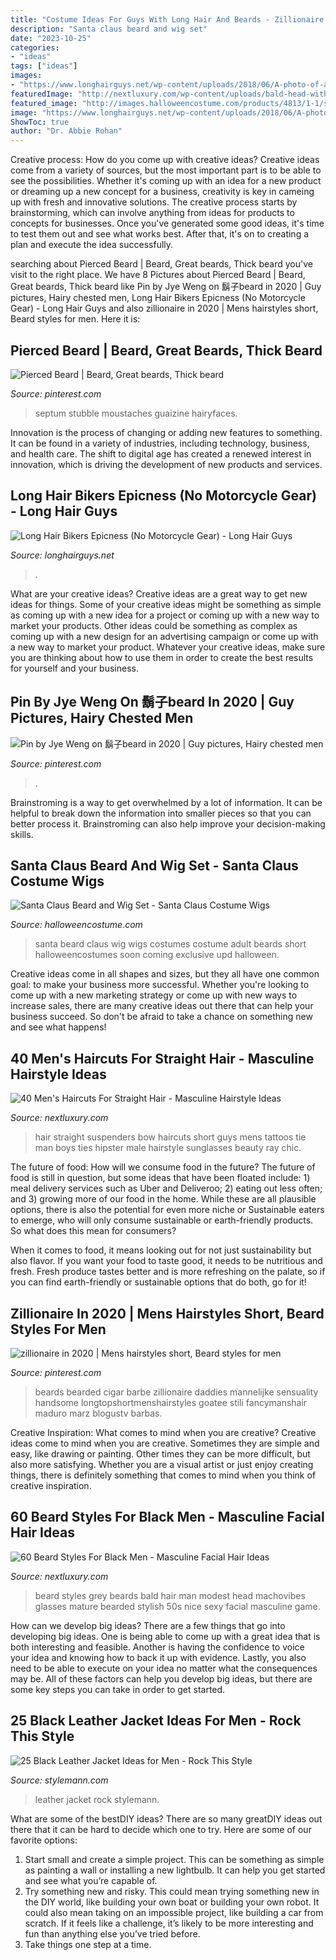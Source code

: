 ```yaml
---
title: "Costume Ideas For Guys With Long Hair And Beards - Zillionaire In 2020"
description: "Santa claus beard and wig set"
date: "2023-10-25"
categories:
- "ideas"
tags: ["ideas"]
images:
- "https://www.longhairguys.net/wp-content/uploads/2018/06/A-photo-of-a-male-biker-with-long-hair-who-is-touring-on-his-Harley-Davidson-motorcycle-with-no-protective-gear.jpg"
featuredImage: "http://nextluxury.com/wp-content/uploads/bald-head-with-full-grey-beard-styles-for-black-men.jpg"
featured_image: "http://images.halloweencostume.com/products/4813/1-1/santa-beard-and-wig-set.jpg"
image: "https://www.longhairguys.net/wp-content/uploads/2018/06/A-photo-of-a-male-biker-with-long-hair-who-is-touring-on-his-Harley-Davidson-motorcycle-with-no-protective-gear.jpg"
ShowToc: true
author: "Dr. Abbie Rohan"
---
```



Creative process: How do you come up with creative ideas?
Creative ideas come from a variety of sources, but the most important part is to be able to see the possibilities. Whether it's coming up with an idea for a new product or dreaming up a new concept for a business, creativity is key in cameing up with fresh and innovative solutions. The creative process starts by brainstorming, which can involve anything from ideas for products to concepts for businesses. Once you've generated some good ideas, it's time to test them out and see what works best. After that, it's on to creating a plan and execute the idea successfully.

	

		
searching about Pierced Beard | Beard, Great beards, Thick beard you've visit to the right place. We have 8 Pictures about Pierced Beard | Beard, Great beards, Thick beard like Pin by Jye Weng on 鬍子beard in 2020 | Guy pictures, Hairy chested men, Long Hair Bikers Epicness (No Motorcycle Gear) - Long Hair Guys and also zillionaire in 2020 | Mens hairstyles short, Beard styles for men. Here it is:
		
    
## Pierced Beard | Beard, Great Beards, Thick Beard

<img loading=lazy src="https://i.pinimg.com/736x/99/35/87/993587d92397d0b154b20b99f21a1b37.jpg" onerror="this.onerror=null;this.src='https://tse2.mm.bing.net/th?id=OIP.rqtMqRvffMmBHVc7rDrmwwHaLG&amp;pid=15.1';" alt="Pierced Beard | Beard, Great beards, Thick beard">

_Source: pinterest.com_

>septum stubble moustaches guaizine hairyfaces. 

	

Innovation is the process of changing or adding new features to something. It can be found in a variety of industries, including technology, business, and health care. The shift to digital age has created a renewed interest in innovation, which is driving the development of new products and services.

    
## Long Hair Bikers Epicness (No Motorcycle Gear) - Long Hair Guys

<img loading=lazy src="https://www.longhairguys.net/wp-content/uploads/2018/06/A-photo-of-a-male-biker-with-long-hair-who-is-touring-on-his-Harley-Davidson-motorcycle-with-no-protective-gear.jpg" onerror="this.onerror=null;this.src='https://tse2.mm.bing.net/th?id=OIP.6OoTNyIowio41vcKHl9BAQAAAA&amp;pid=15.1';" alt="Long Hair Bikers Epicness (No Motorcycle Gear) - Long Hair Guys">

_Source: longhairguys.net_

>. 

	

What are your creative ideas?
Creative ideas are a great way to get new ideas for things. Some of your creative ideas might be something as simple as coming up with a new idea for a project or coming up with a new way to market your products. Other ideas could be something as complex as coming up with a new design for an advertising campaign or come up with a new way to market your product. Whatever your creative ideas, make sure you are thinking about how to use them in order to create the best results for yourself and your business.

    
## Pin By Jye Weng On 鬍子beard In 2020 | Guy Pictures, Hairy Chested Men

<img loading=lazy src="https://i.pinimg.com/736x/3d/fd/50/3dfd50ef7a709f98b2172871fa39f1ff.jpg" onerror="this.onerror=null;this.src='https://tse4.mm.bing.net/th?id=OIP.qdEfWjcGuUQO5gqzniJwMQHaK7&amp;pid=15.1';" alt="Pin by Jye Weng on 鬍子beard in 2020 | Guy pictures, Hairy chested men">

_Source: pinterest.com_

>. 

	

Brainstroming is a way to get overwhelmed by a lot of information. It can be helpful to break down the information into smaller pieces so that you can better process it. Brainstroming can also help improve your decision-making skills.

    
## Santa Claus Beard And Wig Set - Santa Claus Costume Wigs

<img loading=lazy src="http://images.halloweencostume.com/products/4813/1-1/santa-beard-and-wig-set.jpg" onerror="this.onerror=null;this.src='https://tse4.mm.bing.net/th?id=OIP.JSPcpgR7X5qgXQ8t4FVJsQHaKl&amp;pid=15.1';" alt="Santa Claus Beard and Wig Set - Santa Claus Costume Wigs">

_Source: halloweencostume.com_

>santa beard claus wig wigs costumes costume adult beards short halloweencostumes soon coming exclusive upd halloween. 

	

Creative ideas come in all shapes and sizes, but they all have one common goal: to make your business more successful. Whether you're looking to come up with a new marketing strategy or come up with new ways to increase sales, there are many creative ideas out there that can help your business succeed. So don't be afraid to take a chance on something new and see what happens!

    
## 40 Men&#039;s Haircuts For Straight Hair - Masculine Hairstyle Ideas

<img loading=lazy src="http://nextluxury.com/wp-content/uploads/male-straight-hair-styles-short.jpg" onerror="this.onerror=null;this.src='https://tse4.mm.bing.net/th?id=OIP.UfKqey6HOt5y4A3kTkHCawAAAA&amp;pid=15.1';" alt="40 Men&#039;s Haircuts For Straight Hair - Masculine Hairstyle Ideas">

_Source: nextluxury.com_

>hair straight suspenders bow haircuts short guys mens tattoos tie man boys ties hipster male hairstyle sunglasses beauty ray chic. 

	

The future of food: How will we consume food in the future?
The future of food is still in question, but some ideas that have been floated include: 1) meal delivery services such as Uber and Deliveroo; 2) eating out less often; and 3) growing more of our food in the home. 
While these are all plausible options, there is also the potential for even more niche or Sustainable eaters to emerge, who will only consume sustainable or earth-friendly products. So what does this mean for consumers? 

When it comes to food, it means looking out for not just sustainability but also flavor. If you want your food to taste good, it needs to be nutritious and fresh. Fresh produce tastes better and is more refreshing on the palate, so if you can find earth-friendly or sustainable options that do both, go for it!

    
## Zillionaire In 2020 | Mens Hairstyles Short, Beard Styles For Men

<img loading=lazy src="https://i.pinimg.com/736x/31/b3/03/31b3039f4fe11ccb35637c574c57ebcb.jpg" onerror="this.onerror=null;this.src='https://tse4.mm.bing.net/th?id=OIP.xui8C67FYPN913lEPLTe5gHaNK&amp;pid=15.1';" alt="zillionaire in 2020 | Mens hairstyles short, Beard styles for men">

_Source: pinterest.com_

>beards bearded cigar barbe zillionaire daddies mannelijke sensuality handsome longtopshortmenshairstyles goatee stili fancymanshair maduro marz blogustv barbas. 

	

Creative Inspiration: What comes to mind when you are creative?
Creative ideas come to mind when you are creative. Sometimes they are simple and easy, like drawing or painting. Other times they can be more difficult, but also more satisfying. Whether you are a visual artist or just enjoy creating things, there is definitely something that comes to mind when you think of creative inspiration.

    
## 60 Beard Styles For Black Men - Masculine Facial Hair Ideas

<img loading=lazy src="http://nextluxury.com/wp-content/uploads/bald-head-with-full-grey-beard-styles-for-black-men.jpg" onerror="this.onerror=null;this.src='https://tse4.mm.bing.net/th?id=OIP.3LBDOdQV4vH6o7ecBUfKbgHaHa&amp;pid=15.1';" alt="60 Beard Styles For Black Men - Masculine Facial Hair Ideas">

_Source: nextluxury.com_

>beard styles grey beards bald hair man modest head machovibes glasses mature bearded stylish 50s nice sexy facial masculine game. 

	

How can we develop big ideas?
There are a few things that go into developing big ideas. One is being able to come up with a great idea that is both interesting and feasible. Another is having the confidence to voice your idea and knowing how to back it up with evidence. Lastly, you also need to be able to execute on your idea no matter what the consequences may be. All of these factors can help you develop big ideas, but there are some key steps you can take in order to get started.

    
## 25 Black Leather Jacket Ideas For Men - Rock This Style

<img loading=lazy src="https://stylemann.com/wp-content/uploads/2016/12/6-Black-Pin-Down.jpg" onerror="this.onerror=null;this.src='https://tse3.mm.bing.net/th?id=OIP.Eo1Ir-GAZkEVNFsfzFLfWwHaJP&amp;pid=15.1';" alt="25 Black Leather Jacket Ideas for Men - Rock This Style">

_Source: stylemann.com_

>leather jacket rock stylemann. 

	

What are some of the bestDIY ideas?
There are so many greatDIY ideas out there that it can be hard to decide which one to try. Here are some of our favorite options: 
1) Start small and create a simple project. This can be something as simple as painting a wall or installing a new lightbulb. It can help you get started and see what you’re capable of. 
2) Try something new and risky. This could mean trying something new in the DIY world, like building your own boat or building your own robot. It could also mean taking on an impossible project, like building a car from scratch. If it feels like a challenge, it’s likely to be more interesting and fun than anything else you’ve tried before. 
3) Take things one step at a time.


